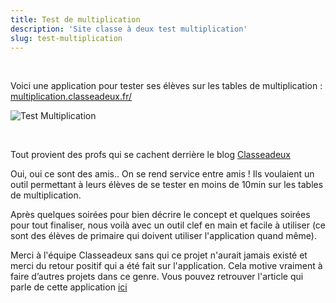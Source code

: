 ```yaml
---
title: Test de multiplication
description: 'Site classe à deux test multiplication'
slug: test-multiplication
---
```


<br/>

Voici une application pour tester ses élèves sur les tables de multiplication : [multiplication.classeadeux.fr/](https://multiplication.classeadeux.fr/)
<br/>

![Test Multiplication](assets/multiplication.png)

<br/>

<p>Tout provient des profs qui se cachent derrière le blog <a href="https://classeadeux.fr">Classeadeux</a></p>
<p>Oui, oui ce sont des amis.. On se rend service entre amis ! Ils voulaient un outil permettant à leurs
élèves de se tester en moins de 10min sur les tables de multiplication.</p>
<p>Après quelques soirées pour bien décrire le concept et quelques soirées pour tout finaliser, nous voilà avec un outil clef en main et facile à utiliser (ce sont des élèves de primaire qui doivent utiliser l'application quand même).</p>
<p>Merci à l'équipe Classeadeux sans qui ce projet n'aurait jamais existé et merci du retour positif qui a été fait sur l'application. Cela motive vraiment à faire d’autres projets dans ce genre. Vous pouvez retrouver l'article qui parle de cette application <a href="https://classeadeux.fr/test-tables-multiplication/">ici</a></p>
